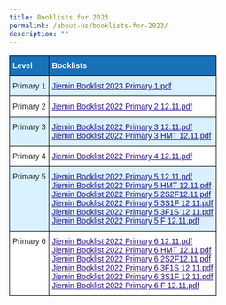 ```yaml
---
title: Booklists for 2023
permalink: /about-us/booklists-for-2023/
description: ""
---
```

<style type="text/css">
.tg  {border-collapse:collapse;border-spacing:0;}
.tg td{border-color:black;border-style:solid;border-width:1px;font-family:Arial, sans-serif;font-size:14px;
  overflow:hidden;padding:10px 5px;word-break:normal;}
.tg th{border-color:black;border-style:solid;border-width:1px;font-family:Arial, sans-serif;font-size:14px;
  font-weight:normal;overflow:hidden;padding:10px 5px;word-break:normal;}
.tg .tg-v99l{background-color:#D9F1FF;color:#21088A;font-weight:bold;text-align:left;text-decoration:underline;vertical-align:top}
.tg .tg-3vx9{background-color:#1971B8;color:#FFF;font-weight:bold;text-align:left;vertical-align:top}
.tg .tg-7uky{background-color:#D9F1FF;color:#222;text-align:left;vertical-align:top}
.tg .tg-tsok{background-color:#FFF;color:#222;text-align:left;vertical-align:top}
.tg .tg-0qnb{background-color:#FFF;color:#21088A;font-weight:bold;text-align:left;text-decoration:underline;vertical-align:top}
</style>
<table class="tg">
<thead>
  <tr>
    <th class="tg-3vx9"><span style="font-weight:bold;color:#FFF;background-color:#1971B8">Level</span></th>
    <th class="tg-3vx9"><span style="font-weight:bold;color:#FFF;background-color:#1971B8">Booklists</span></th>
  </tr>
</thead>
<tbody>
  <tr>
    <td class="tg-7uky"><span style="color:#222;background-color:#D9F1FF">Primary 1</span></td>
    <td class="tg-v99l"><a href="/files/Jiemin%20Booklist%202023%20Primary%201.pdf"><span style="font-weight:500;text-decoration:underline;color:#21088A">Jiemin Booklist 2023 Primary 1.pdf</span></a><br></td>
  </tr>
  <tr>
    <td class="tg-tsok"><span style="color:#222;background-color:#FFF">Primary 2</span></td>
    <td class="tg-0qnb"><a href="/files/Jiemin%20Booklist%202022%20Primary%202.pdf"><span style="font-weight:500;text-decoration:underline;color:#21088A">Jiemin Booklist 2022 Primary 2 12.11.pdf</span></a><br></td>
  </tr>
  <tr>
    <td class="tg-7uky"><span style="color:#222;background-color:#D9F1FF">Primary 3</span></td>
    <td class="tg-v99l"><a href="/files/Jiemin%20Booklist%202022%20Primary%203.pdf"><span style="font-weight:500;text-decoration:underline;color:#21088A">Jiemin Booklist 2022 Primary 3 12.11.pdf</span></a><br><a href="/files/Jiemin%20Booklist%202022%20Primary%203%20HMT.pdf"><span style="font-weight:500;text-decoration:underline;color:#21088A">Jiemin Booklist 2022 Primary 3 HMT 12.11.pdf</span></a><br></td>
  </tr>
  <tr>
    <td class="tg-tsok"><span style="color:#222;background-color:#FFF"> Primary 4</span></td>
    <td class="tg-0qnb"><a href="/files/Jiemin%20Booklist%202022%20Primary%204.pdf"><span style="font-weight:500;text-decoration:underline;color:#21088A">Jiemin Booklist 2022 Primary 4 12.11.pdf</span></a></td>
  </tr>
  <tr>
    <td class="tg-7uky"><span style="color:#222;background-color:#D9F1FF"> Primary 5</span></td>
    <td class="tg-v99l"><a href="/files/Jiemin%20Booklist%202022%20Primary%205.pdf"><span style="font-weight:500;text-decoration:underline;color:#21088A">Jiemin Booklist 2022 Primary 5 12.11.pdf</span></a><br><a href="/files/Jiemin%20Booklist%202022%20Primary%205%20HMT.pdf"><span style="font-weight:500;text-decoration:underline;color:#21088A">Jiemin Booklist 2022 Primary 5 HMT 12.11.pdf</span></a><br><a href="/files/Jiemin%20Booklist%202022%20Primary%205%202S2f.pdf"><span style="font-weight:500;text-decoration:underline;color:#21088A">Jiemin Booklist 2022 Primary 5 2S2F12.11.pdf</span></a><br><a href="/files/Jiemin%20Booklist%202022%20Primary%205%203S1F.pdf"><span style="font-weight:500;text-decoration:underline;color:#21088A">Jiemin Booklist 2022 Primary 5 3S1F 12.11.pdf</span></a><br><a href="/files/Jiemin%20Booklist%202022%20Primary%205%203F1S.pdf"><span style="font-weight:500;text-decoration:underline;color:#21088A">Jiemin Booklist 2022 Primary 5 3F1S 12.11.pdf</span></a><br><a href="/files/Jiemin%20Booklist%202022%20Primary%205%20F.pdf"><span style="font-weight:500;text-decoration:underline;color:#21088A">Jiemin Booklist 2022 Primary 5 F 12.11.pdf</span></a><br></td>
  </tr>
  <tr>
    <td class="tg-tsok"><span style="color:#222;background-color:#FFF"> Primary 6</span></td>
    <td class="tg-0qnb"><a href="/files/Jiemin%20Booklist%202022%20Primary%206.pdf"><span style="font-weight:500;text-decoration:underline;color:#21088A">Jiemin Booklist 2022 Primary 6 12.11.pdf</span></a><br><a href="/files/Jiemin%20Booklist%202022%20Primary%206%20HMT.pdf"><span style="font-weight:500;text-decoration:underline;color:#21088A">Jiemin Booklist 2022 Primary 6 HMT 12.11.pdf</span></a><br><a href="/files/Jiemin%20Booklist%202022%20Primary%206%202S2F.pdf"><span style="font-weight:500;text-decoration:underline;color:#21088A">Jiemin Booklist 2022 Primary 6 2S2F12.11.pdf</span></a><br><a href="/files/Jiemin%20Booklist%202022%20Primary%206%203F1S.pdf"><span style="font-weight:500;text-decoration:underline;color:#21088A">Jiemin Booklist 2022 Primary 6 3F1S 12.11.pdf</span></a><br><a href="/files/Jiemin%20Booklist%202022%20Primary%206%203S1F.pdf"><span style="font-weight:500;text-decoration:underline;color:#21088A">Jiemin Booklist 2022 Primary 6 3S1F 12.11.pdf</span></a><br><a href="/files/Jiemin%20Booklist%202022%20Primary%206%20F.pdf"><span style="font-weight:500;text-decoration:underline;color:#21088A">Jiemin Booklist 2022 Primary 6 F 12.11.pdf</span></a></td>
  </tr>
</tbody>
</table>